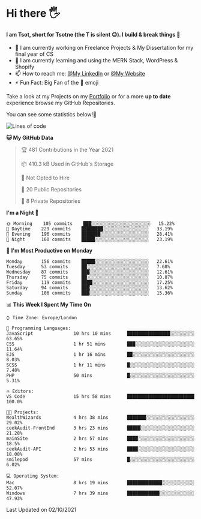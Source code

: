 # Hi there :raised_hand_with_fingers_splayed:
#### I am Tsot, short for Tsotne (the T is silent :wink:). I build & break things :space_invader:
- :telescope: I am currently working on Freelance Projects & My Dissertation for my final year of CS
- :seedling: I am currently learning and using the MERN Stack, WordPress & Shopify
- :mailbox: How to reach me: [@My LinkedIn](https://www.linkedin.com/in/tsotne-gvadzabia/) or [@My Website](https://tsotnegvadzabia.me/contact)
- :zap: Fun Fact: Big Fan of the :space_invader: emoji

Take a look at my Projects on my [Portfolio](https://tsotne.co.uk/) or for a more **up to date** experience browse my GitHub Repositories.

You can see some statistics below!:space_invader:
<!--START_SECTION:waka-->
![Lines of code](https://img.shields.io/badge/From%20Hello%20World%20I%27ve%20Written-3.5%20million%20lines%20of%20code-blue)

**🐱 My GitHub Data** 

> 🏆 481 Contributions in the Year 2021
 > 
> 📦 410.3 kB Used in GitHub's Storage 
 > 
> 🚫 Not Opted to Hire
 > 
> 📜 20 Public Repositories 
 > 
> 🔑 8 Private Repositories  
 > 
**I'm a Night 🦉** 

```text
🌞 Morning    105 commits    ███░░░░░░░░░░░░░░░░░░░░░░   15.22% 
🌆 Daytime    229 commits    ████████░░░░░░░░░░░░░░░░░   33.19% 
🌃 Evening    196 commits    ███████░░░░░░░░░░░░░░░░░░   28.41% 
🌙 Night      160 commits    █████░░░░░░░░░░░░░░░░░░░░   23.19%

```
📅 **I'm Most Productive on Monday** 

```text
Monday       156 commits    █████░░░░░░░░░░░░░░░░░░░░   22.61% 
Tuesday      53 commits     ██░░░░░░░░░░░░░░░░░░░░░░░   7.68% 
Wednesday    87 commits     ███░░░░░░░░░░░░░░░░░░░░░░   12.61% 
Thursday     75 commits     ██░░░░░░░░░░░░░░░░░░░░░░░   10.87% 
Friday       119 commits    ████░░░░░░░░░░░░░░░░░░░░░   17.25% 
Saturday     94 commits     ███░░░░░░░░░░░░░░░░░░░░░░   13.62% 
Sunday       106 commits    ███░░░░░░░░░░░░░░░░░░░░░░   15.36%

```


📊 **This Week I Spent My Time On** 

```text
⌚︎ Time Zone: Europe/London

💬 Programming Languages: 
JavaScript               10 hrs 10 mins      ████████████████░░░░░░░░░   63.65% 
CSS                      1 hr 51 mins        ███░░░░░░░░░░░░░░░░░░░░░░   11.64% 
EJS                      1 hr 16 mins        ██░░░░░░░░░░░░░░░░░░░░░░░   8.03% 
SCSS                     1 hr 11 mins        █░░░░░░░░░░░░░░░░░░░░░░░░   7.48% 
PHP                      50 mins             █░░░░░░░░░░░░░░░░░░░░░░░░   5.31%

🔥 Editors: 
VS Code                  15 hrs 58 mins      █████████████████████████   100.0%

🐱‍💻 Projects: 
WealthWizards            4 hrs 38 mins       ███████░░░░░░░░░░░░░░░░░░   29.02% 
ceekAudit-FrontEnd       3 hrs 23 mins       █████░░░░░░░░░░░░░░░░░░░░   21.28% 
mainSite                 2 hrs 57 mins       ████░░░░░░░░░░░░░░░░░░░░░   18.5% 
ceekAudit-API            2 hrs 53 mins       ████░░░░░░░░░░░░░░░░░░░░░   18.08% 
smilepod                 57 mins             █░░░░░░░░░░░░░░░░░░░░░░░░   6.02%

💻 Operating System: 
Mac                      8 hrs 19 mins       █████████████░░░░░░░░░░░░   52.07% 
Windows                  7 hrs 39 mins       ████████████░░░░░░░░░░░░░   47.93%

```


 Last Updated on 02/10/2021
<!--END_SECTION:waka-->
